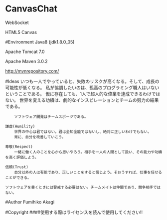 # CanvasChat
WebSocket

HTML5 Canvas

#Environment
Java8 (jdk1.8.0_05)

Apache Tomcat 7.0

Apache Maven 3.0.2

http://mvnrepository.com/

#Ideas
    いつも一人でやっていると、失敗のリスクが高くなる。そして、成長の可能性が低くなる。 
    私が協調したいのは、孤高のプログラミング職人はいないということである。
    仮に存在しても、1人で超人的な偉業を達成できるわけではない。
    世界を変える功績は、劇的なインスピレーションとチームの努力の結果である。
    
        ソフトウェア開発はチームスポーツである。
    
    謙虚(Humility)
        世界の中心は君ではない。君は全知全能ではないし、絶対に正しいわけでもない。
        常に、自分を改善していこう。
    
    尊敬(Respect)
        一緒に働く人のことを心から思いやろう。相手を一人の人間として扱い、その能力や功績を高く評価しよう。
    
    信頼(Trust)
        自分以外の人は有能であり、正しいことをすると信じよう。そおうすれば、仕事を任せることができる。
        
    ソフトウェアを書くときには警戒する必要はない。チームメイトは仲間であり、競争相手ではない。

#Author
Fumihiko Akagi

#Copyright
###!!使用する際はライセンスを読んで使用してください!!


